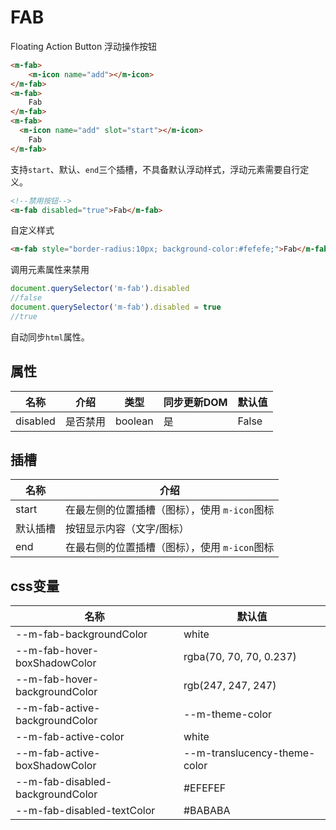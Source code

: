 # FAB

Floating Action Button 浮动操作按钮

```html
<m-fab>
	<m-icon name="add"></m-icon>
</m-fab>
<m-fab>
	Fab
</m-fab>
<m-fab>
  <m-icon name="add" slot="start"></m-icon>
	Fab
</m-fab>
```

支持`start`、默认、`end`三个插槽，不具备默认浮动样式，浮动元素需要自行定义。

```html
<!--禁用按钮-->
<m-fab disabled="true">Fab</m-fab>
```

自定义样式

```html
<m-fab style="border-radius:10px; background-color:#fefefe;">Fab</m-fab>
```

调用元素属性来禁用

```javascript
document.querySelector('m-fab').disabled
//false
document.querySelector('m-fab').disabled = true
//true
```

自动同步`html`属性。

## 属性

| 名称     | 介绍     | 类型    | 同步更新DOM | 默认值 |
| -------- | -------- | ------- | ----------- | ------ |
| disabled | 是否禁用 | boolean | 是          | False  |

## 插槽

| 名称     | 介绍                                          |
| -------- | --------------------------------------------- |
| start    | 在最左侧的位置插槽（图标），使用 `m-icon`图标 |
| 默认插槽 | 按钮显示内容（文字/图标）                     |
| end      | 在最右侧的位置插槽（图标），使用 `m-icon`图标 |

## css变量

| 名称                             | 默认值                       |
| -------------------------------- | ---------------------------- |
| --m-fab-backgroundColor          | white                        |
| --m-fab-hover-boxShadowColor     | rgba(70, 70, 70, 0.237)      |
| --m-fab-hover-backgroundColor    | rgb(247, 247, 247)           |
| --m-fab-active-backgroundColor   | --m-theme-color              |
| --m-fab-active-color             | white                        |
| --m-fab-active-boxShadowColor    | --m-translucency-theme-color |
| --m-fab-disabled-backgroundColor | \#EFEFEF                     |
| --m-fab-disabled-textColor       | \#BABABA                     |

